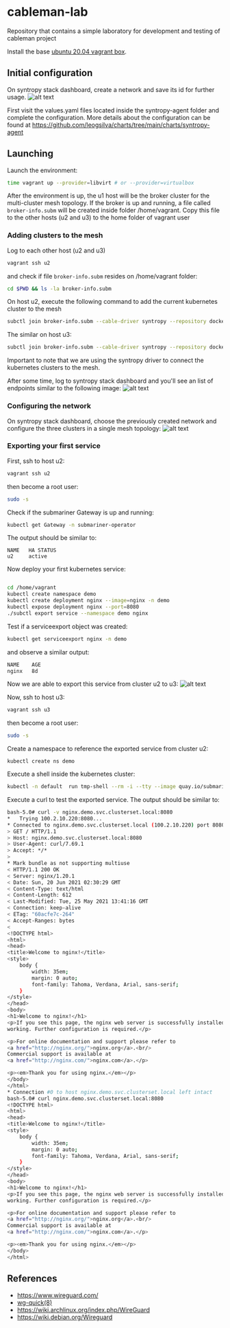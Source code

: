 # cableman-lab
Repository that contains a simple laboratory for development and testing of cableman project

Install the base [ubuntu 20.04 vagrant box](https://github.com/rgl/ubuntu-vagrant).

## Initial configuration
On syntropy stack dashboard, create a network and save its id for further usage.
![alt text](images/network.png "Network")


First visit the values.yaml files located inside the syntropy-agent folder and complete the configuration. More details about the configuration can be found at https://github.com/leogsilva/charts/tree/main/charts/syntropy-agent


## Launching
Launch the environment:

```bash
time vagrant up --provider=libvirt # or --provider=virtualbox
```

After the environment is up, the u1 host will be the broker cluster for the multi-cluster mesh
topology. If the broker is up and running, a file called ```broker-info.subm``` will be created inside folder /home/vagrant. Copy this file to the other hosts (u2 and u3) to the home folder of vagrant user

### Adding clusters to the mesh
Log to each other host (u2 and u3) 
```sh
vagrant ssh u2
```

and check if file ```broker-info.subm``` resides on /home/vagrant folder:

```sh
cd $PWD && ls -la broker-info.subm
```

On host u2, execute the following command to add the current kubernetes cluster to the mesh
```sh
subctl join broker-info.subm --cable-driver syntropy --repository docker.io/leogsilva --version dev --clusterid cluster2 --natt=false
```

The similar on host u3:
```sh
subctl join broker-info.subm --cable-driver syntropy --repository docker.io/leogsilva --version dev --clusterid cluster3 --natt=false
```
Important to note that we are using the syntropy driver to connect the kubernetes clusters to the mesh.

After some time, log to syntropy stack dashboard and you'll see an list of endpoints similar to the following image:
![alt text](images/endpoints.png "Network")

### Configuring the network
On syntropy stack dashboard, choose the previously created network and configure the three clusters in a single mesh topology:
![alt text](images/fullmesh.png "Network")

### Exporting your first service 

First, ssh to host u2:
```sh
vagrant ssh u2
```
then become a root user:
```sh
sudo -s
```

Check if the submariner Gateway is up and running:
```sh
kubectl get Gateway -n submariner-operator
```
The output should be similar to:
```
NAME   HA STATUS
u2     active
```


Now deploy your first kubernetes service:
```sh

cd /home/vagrant
kubectl create namespace demo
kubectl create deployment nginx --image=nginx -n demo
kubectl expose deployment nginx --port=8080
./subctl export service --namespace demo nginx
```
Test if a serviceexport object was created:
```sh
kubectl get serviceexport nginx -n demo
```

and observe a similar output:
```sh
NAME    AGE
nginx   8d
```

Now we are able to export this service from cluster u2 to u3:
![alt text](images/serviceexport.png "Network")


Now, ssh to host u3:
```sh
vagrant ssh u3
```
then become a root user:
```sh
sudo -s
```

Create a namespace to reference the exported service from cluster u2:
```
kubectl create ns demo
```

Execute a shell inside the kubernetes cluster:
```sh
kubectl -n default  run tmp-shell --rm -i --tty --image quay.io/submariner/nettest -- /bin/bash
```

Execute a curl to test the exported service. The output should be similar to:
```sh
bash-5.0# curl -v nginx.demo.svc.clusterset.local:8080
*   Trying 100.2.10.220:8080...
* Connected to nginx.demo.svc.clusterset.local (100.2.10.220) port 8080 (#0)
> GET / HTTP/1.1
> Host: nginx.demo.svc.clusterset.local:8080
> User-Agent: curl/7.69.1
> Accept: */*
> 
* Mark bundle as not supporting multiuse
< HTTP/1.1 200 OK
< Server: nginx/1.20.1
< Date: Sun, 20 Jun 2021 02:30:29 GMT
< Content-Type: text/html
< Content-Length: 612
< Last-Modified: Tue, 25 May 2021 13:41:16 GMT
< Connection: keep-alive
< ETag: "60acfe7c-264"
< Accept-Ranges: bytes
< 
<!DOCTYPE html>
<html>
<head>
<title>Welcome to nginx!</title>
<style>
    body {
        width: 35em;
        margin: 0 auto;
        font-family: Tahoma, Verdana, Arial, sans-serif;
    }
</style>
</head>
<body>
<h1>Welcome to nginx!</h1>
<p>If you see this page, the nginx web server is successfully installed and
working. Further configuration is required.</p>

<p>For online documentation and support please refer to
<a href="http://nginx.org/">nginx.org</a>.<br/>
Commercial support is available at
<a href="http://nginx.com/">nginx.com</a>.</p>

<p><em>Thank you for using nginx.</em></p>
</body>
</html>
* Connection #0 to host nginx.demo.svc.clusterset.local left intact
bash-5.0# curl nginx.demo.svc.clusterset.local:8080
<!DOCTYPE html>
<html>
<head>
<title>Welcome to nginx!</title>
<style>
    body {
        width: 35em;
        margin: 0 auto;
        font-family: Tahoma, Verdana, Arial, sans-serif;
    }
</style>
</head>
<body>
<h1>Welcome to nginx!</h1>
<p>If you see this page, the nginx web server is successfully installed and
working. Further configuration is required.</p>

<p>For online documentation and support please refer to
<a href="http://nginx.org/">nginx.org</a>.<br/>
Commercial support is available at
<a href="http://nginx.com/">nginx.com</a>.</p>

<p><em>Thank you for using nginx.</em></p>
</body>
</html>
```


## References

* https://www.wireguard.com/
* [wg-quick(8)](https://git.zx2c4.com/wireguard-tools/about/src/man/wg-quick.8)
* https://wiki.archlinux.org/index.php/WireGuard
* https://wiki.debian.org/Wireguard
